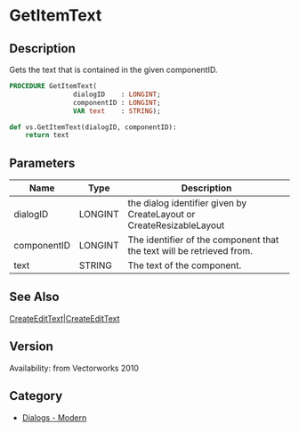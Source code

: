 # GetItemText

## Description
Gets the text that is contained in the given componentID.

```pascal
PROCEDURE GetItemText(
				dialogID    : LONGINT;
				componentID : LONGINT;
				VAR text    : STRING);
```

```python
def vs.GetItemText(dialogID, componentID):
    return text
```

## Parameters
|Name|Type|Description|
|---|---|---|
|dialogID|LONGINT|the dialog identifier given by CreateLayout or CreateResizableLayout|
|componentID|LONGINT|The identifier of the component that the text will be retrieved from.|
|text|STRING|The text of the component.|

## See Also
[CreateEditText|CreateEditText](CreateEditText|CreateEditText.md)

## Version
Availability: from Vectorworks 2010

## Category
* [Dialogs - Modern](../Categories/Dialogs%20-%20Modern.md)
